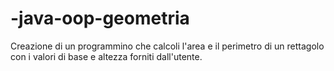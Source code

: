 # -java-oop-geometria

Creazione di un programmino che calcoli l'area e il perimetro di un rettagolo con i valori di base e altezza forniti dall'utente. 
